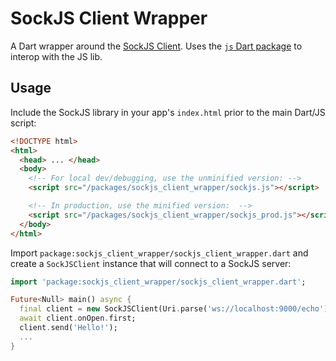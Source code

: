 # SockJS Client Wrapper

A Dart wrapper around the [SockJS Client][sockjs-client]. Uses the
[`js` Dart package][js-dart-package] to interop with the JS lib.

## Usage

Include the SockJS library in your app's `index.html` prior to the main Dart/JS
script:

```html
<!DOCTYPE html>
<html>
  <head> ... </head>
  <body>
    <!-- For local dev/debugging, use the unminified version: -->
    <script src="/packages/sockjs_client_wrapper/sockjs.js"></script>

    <!-- In production, use the minified version:  -->
    <script src="/packages/sockjs_client_wrapper/sockjs_prod.js"></script>
  </body>
</html>
```

Import `package:sockjs_client_wrapper/sockjs_client_wrapper.dart` and create a
`SockJSClient` instance that will connect to a SockJS server:

```dart
import 'package:sockjs_client_wrapper/sockjs_client_wrapper.dart';

Future<Null> main() async {
  final client = new SockJSClient(Uri.parse('ws://localhost:9000/echo'));
  await client.onOpen.first;
  client.send('Hello!');
  ...
}
```




[js-dart-package]: https://pub.dartlang.org/packages/js
[sockjs-client]: https://github.com/sockjs/sockjs-client